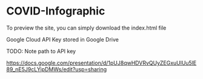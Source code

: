 # COVID-Infographic
To preview the site, you can simply download the index.html file

Google Cloud API Key stored in Google Drive

TODO: Note path to API key

https://docs.google.com/presentation/d/1pUJ8qwHDVRvQUyZEGxuUlUu5lE89_nE5J9cLYipDMWs/edit?usp=sharing
